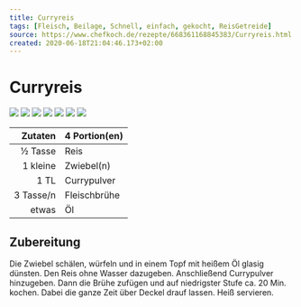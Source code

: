 ```yaml
---
title: Curryreis
tags: [Fleisch, Beilage, Schnell, einfach, gekocht, ReisGetreide]
source: https://www.chefkoch.de/rezepte/668361168845383/Curryreis.html
created: 2020-06-18T21:04:46.173+02:00
---
```


# Curryreis

![](https://img.chefkoch-cdn.de/rezepte/668361168845383/bilder/711688/crop-360x240/curryreis.jpg) ![](https://img.chefkoch-cdn.de/rezepte/668361168845383/bilder/899568/crop-360x240/curryreis.jpg) ![](https://img.chefkoch-cdn.de/rezepte/668361168845383/bilder/1278139/crop-360x240/curryreis.jpg) ![](https://img.chefkoch-cdn.de/rezepte/668361168845383/bilder/1220108/crop-360x240/curryreis.jpg) ![](https://img.chefkoch-cdn.de/rezepte/668361168845383/bilder/954903/crop-360x240/curryreis.jpg) ![](https://img.chefkoch-cdn.de/rezepte/668361168845383/bilder/1276492/crop-360x240/curryreis.jpg) ![](https://img.chefkoch-cdn.de/rezepte/668361168845383/bilder/1054744/crop-360x240/curryreis.jpg)

| **Zutaten** | 4 Portion(en) |
| ----------: | :------------ |
|     ½ Tasse | Reis          |
|    1 kleine | Zwiebel(n)    |
|        1 TL | Currypulver   |
|   3 Tasse/n | Fleischbrühe  |
|       etwas | Öl            |

## Zubereitung

Die Zwiebel schälen, würfeln und in einem Topf mit heißem Öl glasig dünsten. Den Reis ohne Wasser dazugeben. Anschließend Currypulver hinzugeben. Dann die Brühe zufügen und auf niedrigster Stufe ca. 20 Min. kochen. Dabei die ganze Zeit über Deckel drauf lassen. Heiß servieren.